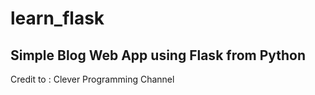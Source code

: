 # learn_flask
Simple Blog Web App using Flask from Python
-----
Credit to : Clever Programming Channel
